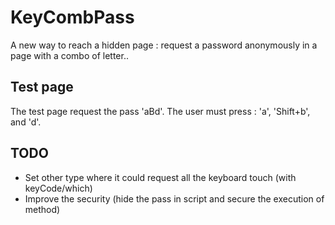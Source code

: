 KeyCombPass
===========

A new way to reach a hidden page : request a password anonymously in a page with a combo of letter..



## Test page ##

The test page request the pass 'aBd'. The user must press : 'a', 'Shift+b', and 'd'.


## TODO ##

* Set other type where it could request all the keyboard touch (with keyCode/which)
* Improve the security (hide the pass in script and secure the execution of method)
